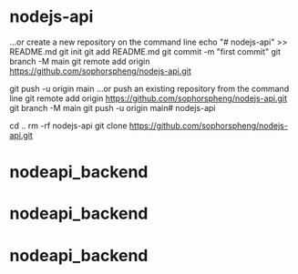 # nodejs-api
…or create a new repository on the command line
echo "# nodejs-api" >> README.md
git init
git add README.md
git commit -m "first commit"
git branch -M main
git remote add origin https://github.com/sophorspheng/nodejs-api.git


git push -u origin main
…or push an existing repository from the command line
git remote add origin https://github.com/sophorspheng/nodejs-api.git
git branch -M main
git push -u origin main# nodejs-api


cd ..
rm -rf nodejs-api
git clone https://github.com/sophorspheng/nodejs-api.git
# nodeapi_backend
# nodeapi_backend
# nodeapi_backend
